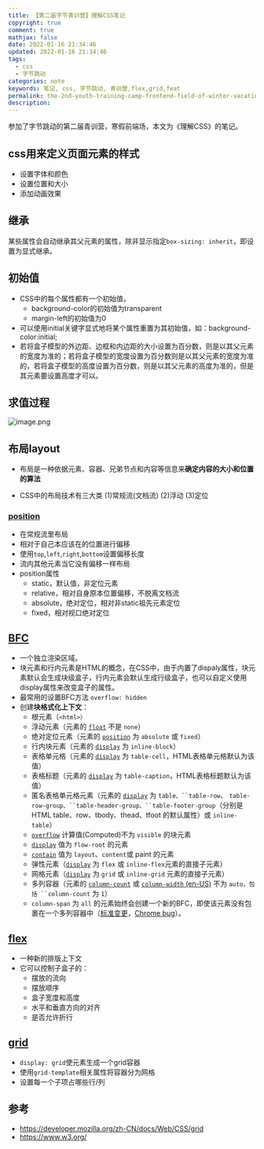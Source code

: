 ```yaml
---
title: 【第二届字节青训营】理解CSS笔记
copyright: true
comment: true
mathjax: false
date: 2022-01-16 21:34:46
updated: 2022-01-16 21:34:46
tags:
  - css
  - 字节跳动
categories: note
keywords: 笔记, css, 字节跳动, 青训营,flex,grid,feat
permalink: the-2nd-youth-training-camp-frontend-field-of-winter-vacation-understanding-css-chapter/
description:
---
```

参加了字节跳动的第二届青训营，寒假前端场，本文为《理解CSS》的笔记。
<!--more-->
## css用来定义页面元素的样式

- 设置字体和颜色
- 设置位置和大小
- 添加动画效果

## 继承

某些属性会自动继承其父元素的属性，除非显示指定`box-sizing: inherit`，即设置为显式继承。

## 初始值

- CSS中的每个属性都有一个初始值，
  - background-color的初始值为transparent
  - margin-left的初始值为0
- 可以使用initial关键字显式地将某个属性重置为其初始值，如：background-color:initial;
- 若将盒子模型的外边距、边框和内边距的大小设置为百分数，则是以其父元素的宽度为准的；若将盒子模型的宽度设置为百分数则是以其父元素的宽度为准的，若将盒子模型的高度设置为百分数，则是以其父元素的高度为准的，但是其元素要设置高度才可以。

## 求值过程

![image.png](https://p6-juejin.byteimg.com/tos-cn-i-k3u1fbpfcp/a6d1f306109d451fac67fba1a80d7216~tplv-k3u1fbpfcp-watermark.image?)

## 布局layout

- 布局是一种依据元素、容器、兄弟节点和内容等信息来**确定内容的大小和位置的算法**

- CSS中的布局技术有三大类
    (1)常规流(文档流)
    (2)浮动
    (3)定位

### [position](https://developer.mozilla.org/zh-CN/docs/Web/CSS/position)

- 在常规流里布局
- 相对于自己本应该在的位置进行偏移
- 使用`top`,`left`,`right`,`bottom`设置偏移长度
- 流内其他元素当它没有偏移一样布局
- position属性
  - static，默认值，非定位元素
  - relative，相对自身原本位置偏移，不脱离文档流
  - absolute，绝对定位，相对非static祖先元素定位
  - fixed，相对视口绝对定位

## [BFC](https://developer.mozilla.org/zh-CN/docs/Web/Guide/CSS/Block_formatting_context)

- 一个独立渲染区域。
- 块元素和行内元素是HTML的概念，在CSS中，由于内置了dispaly属性，块元素默认会生成块级盒子，行内元素会默认生成行级盒子，也可以自定义使用display属性来改变盒子的属性。
- 最常用的设置BFC方法 `overflow: hidden`
- 创建**块格式化上下文**：
  - 根元素（`<html>）`
  - 浮动元素（元素的 [`float`](https://developer.mozilla.org/zh-CN/docs/Web/CSS/float) 不是 `none`）
  - 绝对定位元素（元素的 [`position`](https://developer.mozilla.org/zh-CN/docs/Web/CSS/position) 为 `absolute` 或 `fixed`）
  - 行内块元素（元素的 [`display`](https://developer.mozilla.org/zh-CN/docs/Web/CSS/display) 为 `inline-block`）
  - 表格单元格（元素的 [`display`](https://developer.mozilla.org/zh-CN/docs/Web/CSS/display) 为 `table-cell`，HTML表格单元格默认为该值）
  - 表格标题（元素的 [`display`](https://developer.mozilla.org/zh-CN/docs/Web/CSS/display) 为 `table-caption`，HTML表格标题默认为该值）
  - 匿名表格单元格元素（元素的 [`display`](https://developer.mozilla.org/zh-CN/docs/Web/CSS/display) 为 `table、``table-row`、 `table-row-group、``table-header-group、``table-footer-group`（分别是HTML table、row、tbody、thead、tfoot 的默认属性）或 `inline-table`）
  - [`overflow`](https://developer.mozilla.org/zh-CN/docs/Web/CSS/overflow) 计算值(Computed)不为 `visible` 的块元素
  - [`display`](https://developer.mozilla.org/zh-CN/docs/Web/CSS/display) 值为 `flow-root` 的元素
  - [`contain`](https://developer.mozilla.org/zh-CN/docs/Web/CSS/contain) 值为 `layout`、`content`或 paint 的元素
  - 弹性元素（[`display`](https://developer.mozilla.org/zh-CN/docs/Web/CSS/display) 为 `flex` 或 `inline-flex`元素的直接子元素）
  - 网格元素（[`display`](https://developer.mozilla.org/zh-CN/docs/Web/CSS/display) 为 `grid` 或 `inline-grid` 元素的直接子元素）
  - 多列容器（元素的 [`column-count`](https://developer.mozilla.org/zh-CN/docs/Web/CSS/column-count) 或 [`column-width` (en-US)](https://developer.mozilla.org/en-US/docs/Web/CSS/column-width "Currently only available in English (US)") 不为 `auto，包括 ``column-count` 为 `1`）
  - `column-span` 为 `all` 的元素始终会创建一个新的BFC，即使该元素没有包裹在一个多列容器中（[标准变更](https://github.com/w3c/csswg-drafts/commit/a8634b96900279916bd6c505fda88dda71d8ec51)，[Chrome bug](https://bugs.chromium.org/p/chromium/issues/detail?id=709362)）。

## [flex](https://developer.mozilla.org/zh-CN/docs/Web/CSS/flex)

- 一种新的排版上下文
- 它可以控制子盒子的：
  - 摆放的流向
  - 摆放顺序
  - 盒子宽度和高度
  - 水平和垂直方向的对齐
  - 是否允许折行

## [grid](https://developer.mozilla.org/zh-CN/docs/Web/CSS/grid)

- `display: grid`使元素生成一个grid容器
- 使用`grid-template`相关属性将容器分为网格
- 设置每一个子项占哪些行/列

## 参考

- <https://developer.mozilla.org/zh-CN/docs/Web/CSS/grid>
- <https://www.w3.org/>
